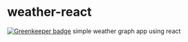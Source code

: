 # weather-react

[![Greenkeeper badge](https://badges.greenkeeper.io/darrenbritton/weather-react.svg)](https://greenkeeper.io/)
simple weather graph app using react
